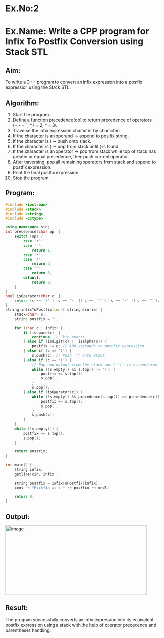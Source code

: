 # Ex.No:2
# Ex.Name: Write a CPP program for Infix To Postfix Conversion using Stack STL
## Aim:
To write a C++ program to convert an infix expression into a postfix expression using the Stack STL.

## Algorithm:
1. Start the program.
2. Define a function precedence(op) to return precedence of operators (+,- = 1, *,/ = 2, ^ = 3).
3. Traverse the infix expression character by character:
4. If the character is an operand → append to postfix string.
5. If the character is ( → push onto stack.
6. If the character is ) → pop from stack until ( is found.
7. If the character is an operator → pop from stack while top of stack has greater or equal precedence, then push current operator.
8. After traversing, pop all remaining operators from stack and append to postfix expression.
9. Print the final postfix expression.
10. Stop the program.

## Program:
```cpp
#include <iostream>
#include <stack>
#include <string>
#include <cctype>

using namespace std;
int precedence(char op) {
    switch (op) {
        case '+':
        case '-':
            return 1;
        case '*':
        case '/':
            return 2;
        case '^':
            return 3;
        default:
            return 0;
    }
}
bool isOperator(char c) {
    return (c == '+' || c == '-' || c == '*' || c == '/' || c == '^');
}
string infixToPostfix(const string &infix) {
    stack<char> s;
    string postfix = "";

    for (char c : infix) {
        if (isspace(c)) {
            continue; // Skip spaces
        } else if (isdigit(c) || isalpha(c)) {
            postfix += c; // Add operands to postfix expression
        } else if (c == '(') {
            s.push(c); // Push '(' onto stack
        } else if (c == ')') {
            // Pop and output from the stack until '(' is encountered
            while (!s.empty() && s.top() != '(') {
                postfix += s.top();
                s.pop();
            }
            s.pop(); 
        } else if (isOperator(c)) {
            while (!s.empty() && precedence(s.top()) >= precedence(c)) {
                postfix += s.top();
                s.pop();
            }
            s.push(c); 
        }
    }
    while (!s.empty()) {
        postfix += s.top();
        s.pop();
    }

    return postfix;
}

int main() {
    string infix;
    getline(cin, infix);

    string postfix = infixToPostfix(infix);
    cout << "Postfix is : " << postfix << endl;

    return 0;
}
```


## Output:
<img width="460" height="224" alt="image" src="https://github.com/user-attachments/assets/7b7de62d-55cb-4e96-88f3-404e803accc4" />

## Result:
The program successfully converts an infix expression into its equivalent postfix expression using a stack with the help of operator precedence and parentheses handling.
